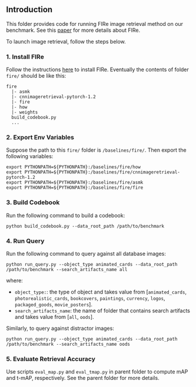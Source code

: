 ## Introduction

This folder provides code for running FIRe image retrieval method on our benchmark. See this [paper](https://openreview.net/pdf?id=wogsFPHwftY) for more details about FIRe.

To launch image retrieval, follow the steps below.

### 1. Install FIRe

Follow the instructions [here](https://github.com/naver/fire) to install FIRe. Eventually the contents of folder `fire/` should be like this:
```
fire
  |- asmk
  |- cnnimageretrieval-pytorch-1.2
  |- fire
  |- how
  |- weights
  build_codebook.py
  ...
```

### 2. Export Env Variables

Suppose the path to this `fire/` folder is `/baselines/fire/`. Then export the following variables:
```
export PYTHONPATH=${PYTHONPATH}:/baselines/fire/how
export PYTHONPATH=${PYTHONPATH}:/baselines/fire/cnnimageretrieval-pytorch-1.2
export PYTHONPATH=${PYTHONPATH}:/baselines/fire/asmk
export PYTHONPATH=${PYTHONPATH}:/baselines/fire/fire
```

### 3. Build Codebook

Run the following command to build a codebook:
```
python build_codebook.py --data_root_path /path/to/benchmark
```

### 4. Run Query

Run the following command to query against all database images:
```
python run_query.py --object_type animated_cards --data_root_path /path/to/benchmark --search_artifacts_name all
```
where:
- `object_type:`: the type of object and takes value from [`animated_cards`, `photorealistic_cards`, `bookcovers`, `paintings`, `currency`, `logos`, `packaged_goods`, `movie_posters`].
- `search_artifacts_name`: the name of folder that contains search artifacts and takes value from [`all`, `oods`].

Similarly, to query against distractor images:
```
python run_query.py --object_type animated_cards --data_root_path /path/to/benchmark --search_artifacts_name oods
```

### 5. Evaluate Retrieval Accuracy

Use scripts `eval_map.py` and `eval_tmap.py` in parent folder to compute mAP and t-mAP, respectively. See the parent folder for more details.

